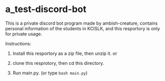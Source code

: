 # a_test-discord-bot
This is a private discord bot program made by ambish-creature, contains personal information of the students in KCISLK, and this resportory is only for private usage.

Instructions:

1. Install this resportory as a zip file, then unzip it.
or
1. clone this resprotory, then cd this directory.

2. Run main.py. (or type `bash main.py`)
